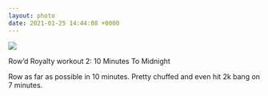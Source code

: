```yaml
---
layout: photo
date: 2021-01-25 14:44:08 +0000
---
```

![](https://gonefora.run/img/ceb14483cdd4.jpg)
  
Row’d Royalty workout 2: 10 Minutes To Midnight

Row as far as possible in 10 minutes. Pretty chuffed and even hit 2k bang on 7 minutes.
